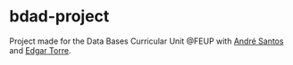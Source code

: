 # bdad-project
Project made for the Data Bases Curricular Unit @FEUP with [André Santos](https://github.com/andrelds11) and [Edgar Torre](https://github.com/edgarftorre).
